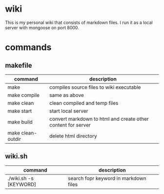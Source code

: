 # wiki

This is my personal wiki that consists of markdown files. I run it as a local server with mongoose
on port 8000.

# commands

## makefile

| command | description |
| - | - |
| make | compiles source files to wiki executable |
| make compile | same as above |
| make clean | clean compiled and temp files |
| make start | start local server |
| make build | convert markdown to html and create other content for server |
| make clean-outdir | delete html directory |

## wiki.sh

| command | description |
| - | - |
| ./wiki.sh -s [KEYWORD] | search fopr keyword in markdown files |
